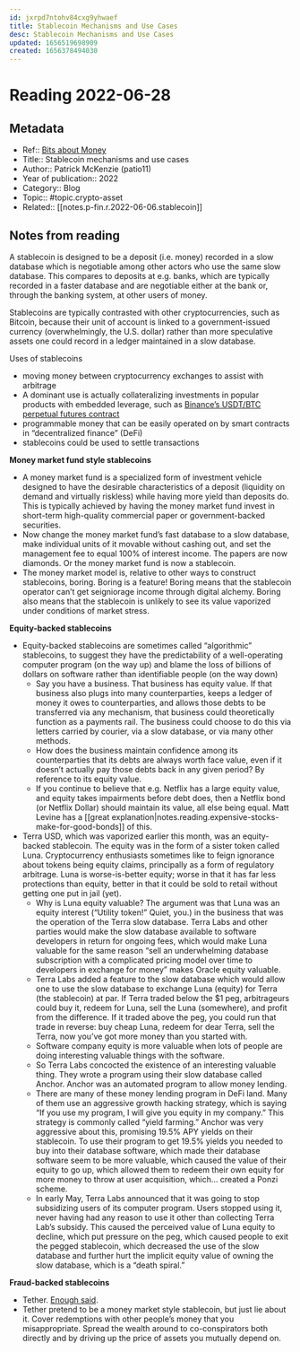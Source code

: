```yaml
---
id: jxrpd7ntohv84cxg9yhwaef
title: Stablecoin Mechanisms and Use Cases
desc: Stablecoin Mechanisms and Use Cases
updated: 1656519698909
created: 1656378494030
---
```

# Reading 2022-06-28

## Metadata

- Ref:: [Bits about Money](https://bam.kalzumeus.com/archive/stablecoin-mechanisms-and-use-cases/)
- Title:: Stablecoin mechanisms and use cases
- Author:: Patrick McKenzie (patio11)
- Year of publication:: 2022
- Category:: Blog
- Topic:: #topic.crypto-asset
- Related:: [[notes.p-fin.r.2022-06-06.stablecoin]]

## Notes from reading

A stablecoin is designed to be a deposit (i.e. money) recorded in a slow database which is negotiable among other actors who use the same slow database. This compares to deposits at e.g. banks, which are typically recorded in a faster database and are negotiable either at the bank or, through the banking system, at other users of money.

Stablecoins are typically contrasted with other cryptocurrencies, such as Bitcoin, because their unit of account is linked to a government-issued currency (overwhelmingly, the U.S. dollar) rather than more speculative assets one could record in a ledger maintained in a slow database.

Uses of stablecoins
- moving money between cryptocurrency exchanges to assist with arbitrage
- A dominant use is actually collateralizing investments in popular products with embedded leverage, such as [Binance’s USDT/BTC perpetual futures contract](https://www.binance.com/en/futures/BTCUSDT)
- programmable money that can be easily operated on by smart contracts in “decentralized finance” (DeFi)
- stablecoins could be used to settle transactions

**Money market fund style stablecoins**
- A money market fund is a specialized form of investment vehicle designed to have the desirable characteristics of a deposit (liquidity on demand and virtually riskless) while having more yield than deposits do. This is typically achieved by having the money market fund invest in short-term high-quality commercial paper or government-backed securities.
- Now change the money market fund’s fast database to a slow database, make individual units of it movable without cashing out, and set the management fee to equal 100% of interest income. The papers are now diamonds. Or the money market fund is now a stablecoin.
- The money market model is, relative to other ways to construct stablecoins, boring. Boring is a feature! Boring means that the stablecoin operator can’t get seigniorage income through digital alchemy. Boring also means that the stablecoin is unlikely to see its value vaporized under conditions of market stress.

**Equity-backed stablecoins**
- Equity-backed stablecoins are sometimes called “algorithmic” stablecoins, to suggest they have the predictability of a well-operating computer program (on the way up) and blame the loss of billions of dollars on software rather than identifiable people (on the way down)
    - Say you have a business. That business has equity value. If that business also plugs into many counterparties, keeps a ledger of money it owes to counterparties, and allows those debts to be transferred via any mechanism, that business could theoretically function as a payments rail. The business could choose to do this via letters carried by courier, via a slow database, or via many other methods.
    - How does the business maintain confidence among its counterparties that its debts are always worth face value, even if it doesn’t actually pay those debts back in any given period? By reference to its equity value.
    - If you continue to believe that e.g. Netflix has a large equity value, and equity takes impairments before debt does, then a Netflix bond (or Netflix Dollar) should maintain its value, all else being equal. Matt Levine has a [[great explanation|notes.reading.expensive-stocks-make-for-good-bonds]] of this.
- Terra USD, which was vaporized earlier this month, was an equity-backed stablecoin. The equity was in the form of a sister token called Luna. Cryptocurrency enthusiasts sometimes like to feign ignorance about tokens being equity claims, principally as a form of regulatory arbitrage. Luna is worse-is-better equity; worse in that it has far less protections than equity, better in that it could be sold to retail without getting one put in jail (yet).
    - Why is Luna equity valuable? The argument was that Luna was an equity interest (“Utility token!” Quiet, you.) in the business that was the operation of the Terra slow database. Terra Labs and other parties would make the slow database available to software developers in return for ongoing fees, which would make Luna valuable for the same reason “sell an underwhelming database subscription with a complicated pricing model over time to developers in exchange for money” makes Oracle equity valuable.
    - Terra Labs added a feature to the slow database which would allow one to use the slow database to exchange Luna (equity) for Terra (the stablecoin) at par. If Terra traded below the $1 peg, arbitrageurs could buy it, redeem for Luna, sell the Luna (somewhere), and profit from the difference. If it traded above the peg, you could run that trade in reverse: buy cheap Luna, redeem for dear Terra, sell the Terra, now you’ve got more money than you started with.
    - Software company equity is more valuable when lots of people are doing interesting valuable things with the software.
    - So Terra Labs concocted the existence of an interesting valuable thing. They wrote a program using their slow database called Anchor. Anchor was an automated program to allow money lending.
    - There are many of these money lending program in DeFi land. Many of them use an aggressive growth hacking strategy, which is saying “If you use my program, I will give you equity in my company.” This strategy is commonly called “yield farming.” Anchor was very aggressive about this, promising 19.5% APY yields on their stablecoin. To use their program to get 19.5% yields you needed to buy into their database software, which made their database software seem to be more valuable, which caused the value of their equity to go up, which allowed them to redeem their own equity for more money to throw at user acquisition, which… created a Ponzi scheme.
    - In early May, Terra Labs announced that it was going to stop subsidizing users of its computer program. Users stopped using it, never having had any reason to use it other than collecting Terra Lab’s subsidy. This caused the perceived value of Luna equity to decline, which put pressure on the peg, which caused people to exit the pegged stablecoin, which decreased the use of the slow database and further hurt the implicit equity value of owning the slow database, which is a “death spiral.”

**Fraud-backed stablecoins**
- Tether. [Enough said](https://www.kalzumeus.com/2019/10/28/tether-and-bitfinex/).
- Tether pretend to be a money market style stablecoin, but just lie about it. Cover redemptions with other people’s money that you misappropriate. Spread the wealth around to co-conspirators both directly and by driving up the price of assets you mutually depend on.